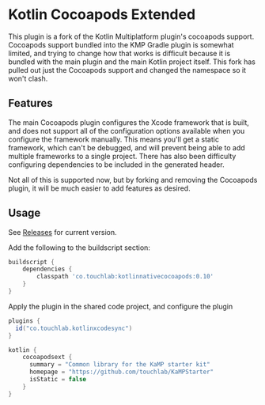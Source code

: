 # Kotlin Cocoapods Extended

This plugin is a fork of the Kotlin Multiplatform plugin's cocoapods support. Cocoapods support bundled into the KMP 
Gradle plugin is somewhat limited, and trying to change how that works is difficult because it is bundled with the main
plugin and the main Kotlin project itself. This fork has pulled out just the Cocoapods support and changed the namespace
so it won't clash.

## Features

The main Cocoapods plugin configures the Xcode framework that is built, and does not support all of the configuration 
options available when you configure the framework manually. This means you'll get a static framework, which can't be 
debugged, and will prevent being able to add multiple frameworks to a single project. There has also been difficulty
configuring dependencies to be included in the generated header.

Not all of this is supported now, but by forking and removing the Cocoapods plugin, it will be much easier to add features
as desired.

## Usage

See [Releases](https://github.com/touchlab/KotlinCocoapods/releases) for current version.

Add the following to the buildscript section:

```groovy
buildscript {
    dependencies {
        classpath 'co.touchlab:kotlinnativecocoapods:0.10'
    }
}
```

Apply the plugin in the shared code project, and configure the plugin

```groovy
plugins {
  id("co.touchlab.kotlinxcodesync")
}

kotlin {
    cocoapodsext {
      summary = "Common library for the KaMP starter kit"
      homepage = "https://github.com/touchlab/KaMPStarter"
      isStatic = false
    }
}
```